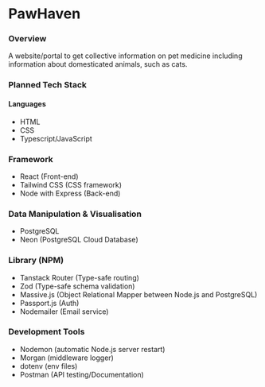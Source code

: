 # PawHaven

### Overview
A website/portal to get collective information on pet medicine including information about domesticated animals, such as cats.

### Planned Tech Stack 

#### Languages
- HTML
- CSS
- Typescript/JavaScript

### Framework
- React (Front-end)
- Tailwind CSS (CSS framework)
- Node with Express (Back-end)

### Data Manipulation & Visualisation
- PostgreSQL
- Neon (PostgreSQL Cloud Database)

### Library (NPM)
- Tanstack Router (Type-safe routing)
- Zod (Type-safe schema validation)
- Massive.js (Object Relational Mapper between Node.js and PostgreSQL)
- Passport.js (Auth)
- Nodemailer (Email service)

### Development Tools
- Nodemon (automatic Node.js server restart)
- Morgan (middleware logger)
- dotenv (env files)
- Postman (API testing/Documentation)
  
  

